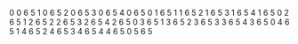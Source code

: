 0       0       6       5
1       0       6       5
2       0       6       5
3       0       6       5
4       0       6       5
0       1       6       5
1       1       6       5
2       1       6       5
3       1       6       5
4       1       6       5
0       2       6       5
1       2       6       5
2       2       6       5
3       2       6       5
4       2       6       5
0       3       6       5
1       3       6       5
2       3       6       5
3       3       6       5
4       3       6       5
0       4       6       5
1       4       6       5
2       4       6       5
3       4       6       5
4       4       6       5
0       5       6       5